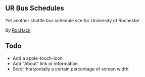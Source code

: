 ## UR Bus Schedules

Yet another shuttle bus schedule site for University of Rochester

By [RocHack](http://rochack.github.com/)

## Todo

- Add a apple-touch-icon
- Add "About" link or information
- Scroll horizontally a certain percentage of screen width
